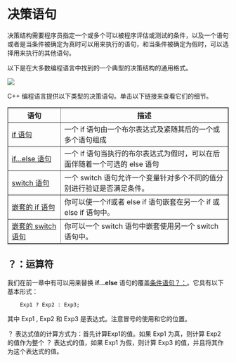 # 决策语句

决策结构需要程序员指定一个或多个可以被程序评估或测试的条件，以及一个语句或者是当条件被确定为真时可以用来执行的语句，和当条件被确定为假时，可以选择用来执行的其他语句。  

以下是在大多数编程语言中找到的一个典型的决策结构的通用格式。
  
![](http://www.tutorialspoint.com/cplusplus/images/cpp_decision_making.jpg)
 
C++ 编程语言提供以下类型的决策语句。单击以下链接来查看它们的细节。  

<table border="1">
<tr>
<th>语句</th>
<th>描述</th>
</tr>
<tr>
<td><a href="http://www.tutorialspoint.com/cplusplus/cpp_if_statement.htm">if 语句</a></td>
<td>一个 if 语句由一个布尔表达式及紧随其后的一个或多个语句组成</td>
</tr>
<tr>
<td><a href="http://www.tutorialspoint.com/cplusplus/cpp_if_else_statement.htm">if…else 语句</a></td>
<td>一个 if 语句当执行的布尔表达式为假时，可以在后面伴随着一个可选的 else 语句</td>
</tr>
<tr>
<td><a href="http://www.tutorialspoint.com/cplusplus/cpp_if_else_statement.htm">switch 语句</a></td>
<td>一个 switch 语句允许一个变量针对多个不同的值分别进行验证是否满足条件。</td>
</tr>
<tr>
<td><a href="http://www.tutorialspoint.com/cplusplus/cpp_nested_if.htm">嵌套的 if 语句</a></td>
<td>你可以使一个if或者 else if 语句嵌套在另一个 if 或 else if 语句中。</td>
</tr>
<tr>
<td><a href="http://www.tutorialspoint.com/cplusplus/cpp_nested_switch.htm">嵌套的 switch 语句</a></td>
<td>你可以一个 switch 语句中嵌套使用另一个 switch 语句中。</td>
</tr>
</table>

## ？：运算符
我们在前一章中有可以用来替换 **if...else** 语句的覆盖<a href="http://www.tutorialspoint.com/cplusplus/cpp_conditional_operator.htm">条件语句？：</a>。它具有以下基本形式： 

```
    Exp1 ? Exp2 : Exp3;
```
 
其中 Exp1 , Exp2 和 Exp3 是表达式。注意冒号的使用和它的位置。
  
？ 表达式值的计算方式为：首先计算Exp1的值。如果 Exp1 为真，则计算 Exp2 的值作为整个 ？ 表达式的值，如果 Exp1 为假，则计算 Exp3 的值，并且将其作为这个表达式的值。




